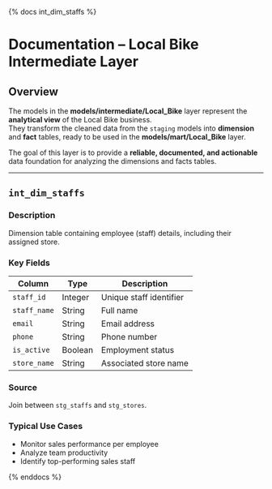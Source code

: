 {% docs int_dim_staffs %}

# Documentation – Local Bike Intermediate Layer

## Overview

The models in the **models/intermediate/Local_Bike** layer represent the **analytical view** of the Local Bike business.  
They transform the cleaned data from the `staging` models into **dimension** and **fact** tables, ready to be used in the **models/mart/Local_Bike** layer.

The goal of this layer is to provide a **reliable, documented, and actionable** data foundation for analyzing the dimensions and facts tables.

---


## `int_dim_staffs`

### Description

Dimension table containing employee (staff) details, including their assigned store.

### Key Fields

| Column       | Type    | Description             |
| ------------ | ------- | ----------------------- |
| `staff_id`   | Integer | Unique staff identifier |
| `staff_name` | String  | Full name               |
| `email`      | String  | Email address           |
| `phone`      | String  | Phone number            |
| `is_active`  | Boolean | Employment status       |
| `store_name` | String  | Associated store name   |

### Source

Join between `stg_staffs` and `stg_stores`.

### Typical Use Cases

- Monitor sales performance per employee
- Analyze team productivity
- Identify top-performing sales staff

{% enddocs %}